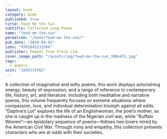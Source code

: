```yaml
---
layout: book
category: book
published: true
title: Feed Me the Sun
subtitle: Collected Long Poems
name: "feed-me-the-sun"
permalink: "/book/feed-me-the-sun/"
pub_date: "2010-04-01"
isbn: "9781845231569"
publisher: Peepal Tree Press Ltd.
cover_image_path: "/assets/img/feed-me-the-sun_300x471.jpg"
tags: 
  - poetry
asin: "1845231562"
---
```


A collection of imaginative and witty poems, this work displays astonishing energy; beauty of expression; and a range of reference to contemporary life, history, art, and literature. Including both meditative and narrative poems, this volume frequently focuses on extreme situations where compassion, love, and individual determination triumph against all odds. “Daphne’s Lot” explores the life of an Englishwoman, the poet’s mother, as she is caught up in the madness of the Nigerian civil war, while “Buffalo Women”—an epistolary sequence of poems—follows two lovers mired by the American Civil War. Through irony and empathy, this collection presents characters who are at odds with their societies.